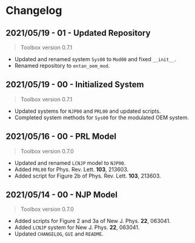 # Changelog

## 2021/05/19 - 01 - Updated Repository
> Toolbox version 0.7.1
* Updated and renamed system `Sys00` to `Mod00` and fixed `__init__`.
* Renamed repository to `entan_oem_mod`.

## 2021/05/19 - 00 - Initialized System
> Toolbox version 0.7.1
* Updated systems for `NJP00` and `PRL00` and updated scripts.
* Completed system methods for `Sys00` for the modulated OEM system.

## 2021/05/16 - 00 - PRL Model
> Toolbox version 0.7.0
* Updated and renamed `LCNJP` model to `NJP00`.
* Added `PRL00` for Phys. Rev. Lett. **103**, 213603.
* Added script for Figure 2b of Phys. Rev. Lett. **103**, 213603.

## 2021/05/14 - 00 - NJP Model
> Toolbox version 0.7.0
* Added scripts for Figure 2 and 3a of New J. Phys. **22**, 063041.
* Added `LCNJP` system for New J. Phys. **22**, 063041.
* Updated `CHANGELOG`, `GUI` and `README`.